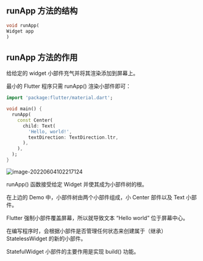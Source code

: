 ## runApp 方法的结构

```dart
void runApp(
Widget app
)
```

## runApp 方法的作用

给给定的 widget 小部件充气并将其渲染添加到屏幕上。

最小的 Flutter 程序只需 runApp() 渲染小部件即可：

```dart
import 'package:flutter/material.dart';

void main() {
  runApp(
    const Center(
      child: Text(
        'Hello, world!',
        textDirection: TextDirection.ltr,
      ),
    ),
  );
}
```

![image-20220604102217124](http://images-warehouse.test.upcdn.net/uPic/image-20220604102217124.png)

runApp() 函数接受给定 Widget 并使其成为小部件树的根。

在上边的 Demo 中，小部件树由两个小部件组成，小 Center 部件以及 Text 小部件。

Flutter 强制小部件覆盖屏幕，所以就导致文本 “Hello world” 位于屏幕中心。

在编写程序时，会根据小部件是否管理任何状态来创建属于（继承）StatelessWidget 的新的小部件。

StatefulWidget 小部件的主要作用是实现 build() 功能。
